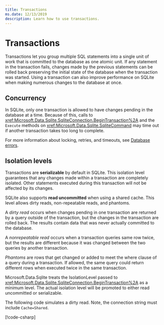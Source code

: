 ```yaml
---
title: Transactions
ms.date: 12/13/2019
description: Learn how to use transactions.
---
```

# Transactions

Transactions let you group multiple SQL statements into a single unit of work that is committed to the database as one atomic unit. If any statement in the transaction fails, changes made by the previous statements can be rolled back preserving the initial state of the database when the transaction was started. Using a transaction can also improve performance on SQLite when making numerous changes to the database at once.

## Concurrency

In SQLite, only one transaction is allowed to have changes pending in the database at a time. Because of this, calls to <xref:Microsoft.Data.Sqlite.SqliteConnection.BeginTransaction%2A> and the `Execute` methods on <xref:Microsoft.Data.Sqlite.SqliteCommand> may time out if another transaction takes too long to complete.

For more information about locking, retries, and timeouts, see [Database errors](database-errors.md).

## Isolation levels

Transactions are **serializable** by default in SQLite. This isolation level guarantees that any changes made within a transaction are completely isolated. Other statements executed during this transaction will not be affected by its changes.

SQLite also supports **read uncommitted** when using a shared cache. This level allows dirty reads, non-repeatable reads, and phantoms.

A *dirty read* occurs when changes pending in one transaction are returned by a query outside of the transaction, but the changes in the transaction are rolled back. The results contain data that was never actually committed to the database.

A *nonrepeatable read* occurs when a transaction queries same row twice, but the results are different because it was changed between the two queries by another transaction.

*Phantoms* are rows that get changed or added to meet the where clause of a query during a transaction. If allowed, the same query could return different rows when executed twice in the same transaction.

Microsoft.Data.Sqlite treats the IsolationLevel passed to <xref:Microsoft.Data.Sqlite.SqliteConnection.BeginTransaction%2A> as a minimum level. The actual isolation level will be promoted to either read uncommitted or serializable.

The following code simulates a dirty read. Note, the connection string must include `Cache=Shared`.

[!code-csharp[](../../../../samples/snippets/standard/data/sqlite/DirtyReadSample/Program.cs?name=snippet_DirtyRead)]
